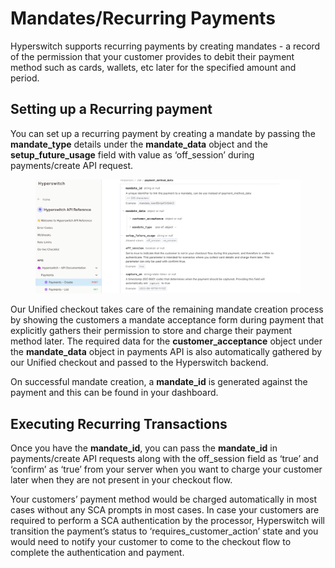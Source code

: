 # Mandates/Recurring Payments

Hyperswitch supports recurring payments by creating mandates - a record of the permission that your customer provides to debit their payment method such as cards, wallets, etc later for the specified amount and period.

## Setting up a Recurring payment

You can set up a recurring payment by creating a mandate by passing the **mandate\_type** details under the **mandate\_data** object and the **setup\_future\_usage** field with value as ‘off\_session’ during payments/create API request.

<figure><img src="../.gitbook/assets/mandates_1.png" alt=""><figcaption></figcaption></figure>

Our Unified checkout takes care of the remaining mandate creation process by showing the customers a mandate acceptance form during payment that explicitly gathers their permission to store and charge their payment method later. The required data for the **customer\_acceptance** object under the **mandate\_data** object in payments API is also automatically gathered by our Unified checkout and passed to the Hyperswitch backend.

On successful mandate creation, a **mandate\_id** is generated against the payment and this can be found in your dashboard.

## Executing Recurring Transactions

Once you have the **mandate\_id**, you can pass the **mandate\_id** in payments/create API requests along with the off\_session field as ‘true’ and ‘confirm’ as ‘true’ from your server when you want to charge your customer later when they are not present in your checkout flow.

Your customers’ payment method would be charged automatically in most cases without any SCA prompts in most cases. In case your customers are required to perform a SCA authentication by the processor, Hyperswitch will transition the payment’s status to ‘requires\_customer\_action’ state and you would need to notify your customer to come to the checkout flow to complete the authentication and payment.
